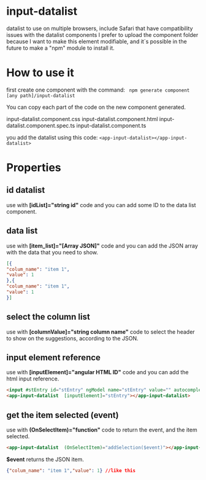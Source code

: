 # input-datalist
datalist to use on multiple browsers, include Safari that have compatibility issues with the datalist components
I prefer to upload the component folder because I want to make this element modifiable, and it´s possible in the future to make a "npm" module to install it.

# How to use it
 first create one component with the command:
 ` npm generate component [any path]/input-datalist`
 
You can copy each part of the code on the new component generated.
>  
input-datalist.component.css
input-datalist.component.html
input-datalist.component.spec.ts
input-datalist.component.ts

you add the datalist using this code:
`<app-input-datalist></app-input-datalist>`
# Properties
## id datalist 
use with **[idList]="string id"** code and you can add some ID to the data list component.
## data list
use with **[item_list]="[Array JSON]"** code and you can add the JSON array with the data that you need to show.
```json
[{
"colum_name": "item 1",
"value": 1
},{
"colum_name": "item 1",
"value": 1
}]
```
## select the column list
use with **[columnValue]="string column name"** code to select the header to show on the suggestions, according to the JSON.
## input element reference
use with **[inputElement]="angular HTML ID"** code and you can add the html input reference.
```html
<input #stEntry id="stEntry" ngModel name="stEntry" value="" autocomplete="off">
<app-input-datalist  [inputElement]="stEntry"></app-input-datalist>
```
## get the item selected (event)
use with **(OnSelectItem)="function"** code to return the event, and the item selected.
```html
<app-input-datalist  (OnSelectItem)="addSelection($event)"></app-input-datalist>
```
**$event** returns the JSON item.
```json
{"colum_name": "item 1","value": 1} //like this
```

